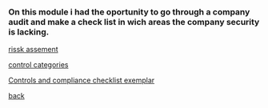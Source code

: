 
### On this module i had the oportunity to go through a company audit and make a check list in wich areas the company security is lacking.




[rissk assement](gcprojects/module2/riskassesment.html)



[control categories](gcprojects/module2/Controlcategories.html)



[Controls and compliance checklist exemplar](gcprojects/module2/exemplar.html)







[back](./)
